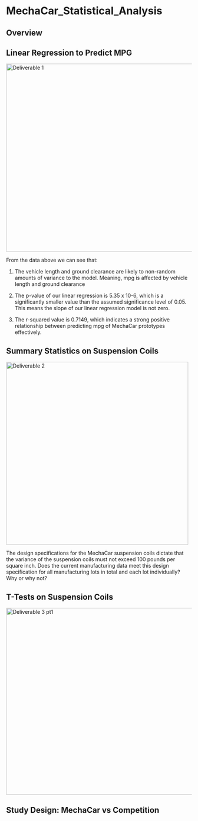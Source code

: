 # MechaCar_Statistical_Analysis

## Overview


## Linear Regression to Predict MPG
<img width="508" alt="Deliverable 1" src="https://user-images.githubusercontent.com/100978922/174683137-23b37ac6-589b-4b28-9719-261f94677768.png">

From the data above we can see that:

1. The vehicle length and ground clearance are likely to non-random amounts of variance to the model. Meaning, mpg is affected by vehicle length and ground clearance 


2. The p-value of our linear regression is 5.35 x 10-6, which is a significantly smaller value than the assumed significance level of 0.05. This means the slope of our linear regression model is not zero. 


3. The r-squared value is 0.7149, which indicates a strong positive relationship between predicting mpg of MechaCar prototypes effectively.


## Summary Statistics on Suspension Coils
<img width="494" alt="Deliverable 2" src="https://user-images.githubusercontent.com/100978922/174684276-7f1eb27e-348b-4aff-b5db-f8c15c9394f2.png">


The design specifications for the MechaCar suspension coils dictate that the variance of the suspension coils must not exceed 100 pounds per square inch. Does the current manufacturing data meet this design specification for all manufacturing lots in total and each lot individually? Why or why not?


## T-Tests on Suspension Coils
<img width="505" alt="Deliverable 3 pt1" src="https://user-images.githubusercontent.com/100978922/174684627-6228aa88-b156-45bc-8d8e-780643282f90.png">



## Study Design: MechaCar vs Competition

